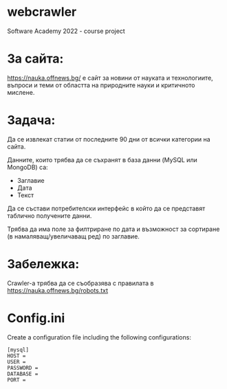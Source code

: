# webcrawler
Software Academy 2022 - course project

# За сайта:
https://nauka.offnews.bg/ е сайт за новини от науката и технологиите, въпроси и теми от областта на природните науки и критичното мислене. 

# Задача:
Да се извлекат статии от последните 90 дни от всички категории на сайта.

Данните, които трябва да се съхранят в база данни (MySQL или MongoDB) са:
- Заглавие
- Дата
- Текст

Да се състави потребителски интерфейс в който да се представят таблично получените данни.

Трябва да има поле за филтриране по дата и възможност за сортиране (в намаляващ/увеличаващ ред) по заглавие.

# Забележка:
Crawler-а трябва да се съобразява с правилата в https://nauka.offnews.bg/robots.txt

# Config.ini
Create a configuration file including the following configurations:

    [mysql]
    HOST = 
    USER = 
    PASSWORD = 
    DATABASE =
    PORT = 
